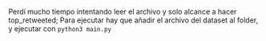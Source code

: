 Perdí mucho tiempo intentando leer el archivo y solo alcance a hacer top_retweeted;
Para ejecutar hay que añadir el archivo del dataset al folder, y ejecutar con `python3 main.py`